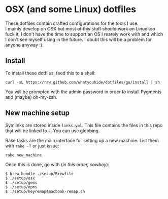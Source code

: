 # OSX (and some Linux) dotfiles

These dotfiles contain crafted configurations for the tools I use.  
I mainly develop on OSX <strike>but most of this stuff should work on Linux
too</strike> fuck it, I don't have the time to support an OS I rearely work with
and which I don't see myself using in the future. I doubt this will be a problem
for anyone anyway :).


## Install

To install these dotfiles, feed this to a shell:

    curl -sL https://raw.github.com/whatyouhide/dotfiles/go/install | sh

You will be prompted with the admin password in order to install Pygments and
(maybe) oh-my-zsh.


## New machine setup

Symlinks are stored inside `links.yml`. This file contains the files in this repo
that will be linked to `~`. You can use globbing.

Rake tasks are the main interface for setting up a new machine. List them with
`rake -T` or just issue:

    rake new_machine


Once this is done, go with (*in this order, cowboy*):

```
$ brew bundle ./setup/Brewfile
$ ./setup/osx
$ ./setup/gems
$ ./setup/npms
$ ./setup/keyremap4macbook-remap.sh
```
